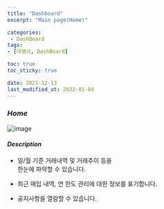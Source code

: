 ```yaml
---
title: "Dashboard"
excerpt: "Main page(Home)"

categories: 
 - DashBoard
tags:
- [대행사, DashBoard]

toc: true
toc_sticky: true

date: 2021-12-13
last_modified_at: 2022-01-04
---
```

### *Home*
![image](https://user-images.githubusercontent.com/95394003/145782416-b20f8a59-b46f-4cbd-8b81-151b089f9c9d.jpeg)
<br>

#### *Description*
- 일/월 기준 거래내역 및 거래추이 등을<br>한눈에 파악할 수 있습니다.

- 최근 매입 내역, 연 한도 관리에 대한 정보를 표기합니다.

- 공지사항을 열람할 수 있습니다.
